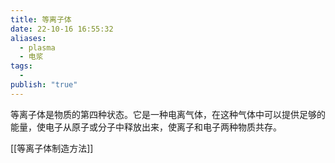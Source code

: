 ```yaml
---
title: 等离子体
date: 22-10-16 16:55:32
aliases:
  - plasma
  - 电浆
tags:
  - 
publish: "true"
---
```


等离子体是物质的第四种状态。它是一种电离气体，在这种气体中可以提供足够的能量，使电子从原子或分子中释放出来，使离子和电子两种物质共存。

[[等离子体制造方法]]
